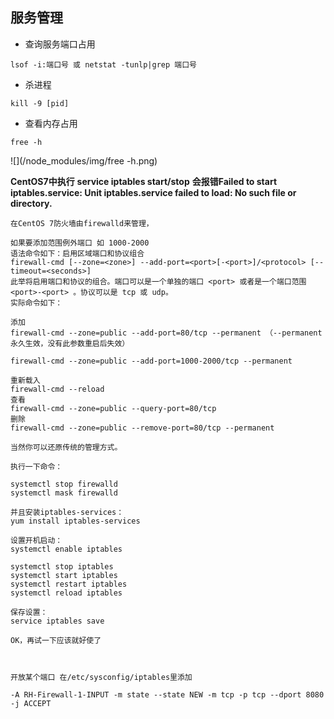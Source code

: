 ## 服务管理

* 查询服务端口占用

```
lsof -i:端口号 或 netstat -tunlp|grep 端口号
```

* 杀进程

```
kill -9 [pid]
```

* 查看内存占用

```
free -h
```

![](/node_modules/img/free -h.png)



**CentOS7中执行**
**service iptables start/stop**
**会报错Failed to start iptables.service: Unit iptables.service failed to load: No such file or directory.**

```
在CentOS 7防火墙由firewalld来管理，

如果要添加范围例外端口 如 1000-2000
语法命令如下：启用区域端口和协议组合
firewall-cmd [--zone=<zone>] --add-port=<port>[-<port>]/<protocol> [--timeout=<seconds>]
此举将启用端口和协议的组合。端口可以是一个单独的端口 <port> 或者是一个端口范围 <port>-<port> 。协议可以是 tcp 或 udp。
实际命令如下：

添加
firewall-cmd --zone=public --add-port=80/tcp --permanent （--permanent永久生效，没有此参数重启后失效）

firewall-cmd --zone=public --add-port=1000-2000/tcp --permanent 

重新载入
firewall-cmd --reload
查看
firewall-cmd --zone=public --query-port=80/tcp
删除
firewall-cmd --zone=public --remove-port=80/tcp --permanent

当然你可以还原传统的管理方式。

执行一下命令：

systemctl stop firewalld
systemctl mask firewalld

并且安装iptables-services：
yum install iptables-services

设置开机启动：
systemctl enable iptables

systemctl stop iptables
systemctl start iptables
systemctl restart iptables
systemctl reload iptables

保存设置：
service iptables save

OK，再试一下应该就好使了



开放某个端口 在/etc/sysconfig/iptables里添加

-A RH-Firewall-1-INPUT -m state --state NEW -m tcp -p tcp --dport 8080 -j ACCEPT
```

